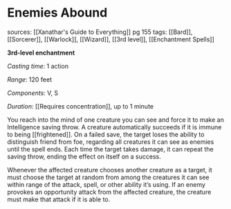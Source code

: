 # Enemies Abound
sources: [[Xanathar's Guide to Everything]] pg 155
tags: [[Bard]], [[Sorcerer]], [[Warlock]], [[Wizard]], [[3rd level]], [[Enchantment Spells]]

**3rd-level enchantment**

*Casting time*: 1 action

*Range*: 120 feet

*Components*: V, S

*Duration*: [[Requires concentration]], up to 1 minute

You reach into the mind of one creature you can see and force it to make an Intelligence saving throw. A creature automatically succeeds if it is immune to being [[frightened]]. On a failed save, the target loses the ability to distinguish friend from foe, regarding all creatures it can see as enemies until the spell ends. Each time the target takes damage, it can repeat the saving throw, ending the effect on itself on a success.

Whenever the affected creature chooses another creature as a target, it must choose the target at random from among the creatures it can see within range of the attack, spell, or other ability it’s using. If an enemy provokes an opportunity attack from the affected creature, the creature must make that attack if it is able to.
